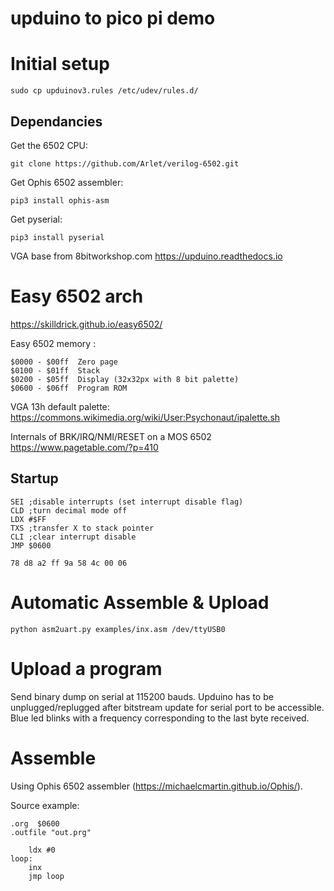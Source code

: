 upduino to pico pi demo
=======================


Initial setup
=============
```
sudo cp upduinov3.rules /etc/udev/rules.d/
```

Dependancies
------------

Get the 6502 CPU:

    git clone https://github.com/Arlet/verilog-6502.git

Get Ophis 6502 assembler:

    pip3 install ophis-asm
    
Get pyserial:

    pip3 install pyserial


VGA base from 8bitworkshop.com
https://upduino.readthedocs.io


Easy 6502 arch
==============

https://skilldrick.github.io/easy6502/

Easy 6502 memory :
```
$0000 - $00ff  Zero page
$0100 - $01ff  Stack
$0200 - $05ff  Display (32x32px with 8 bit palette)
$0600 - $06ff  Program ROM
```

VGA 13h default palette:
https://commons.wikimedia.org/wiki/User:Psychonaut/ipalette.sh

Internals of BRK/IRQ/NMI/RESET on a MOS 6502 https://www.pagetable.com/?p=410


Startup
-------

```
SEI ;disable interrupts (set interrupt disable flag)
CLD ;turn decimal mode off
LDX #$FF
TXS ;transfer X to stack pointer
CLI ;clear interrupt disable
JMP $0600
```

```
78 d8 a2 ff 9a 58 4c 00 06
```

Automatic Assemble & Upload
===========================

    python asm2uart.py examples/inx.asm /dev/ttyUSB0


Upload a program
================

Send binary dump on serial at 115200 bauds.
Upduino has to be unplugged/replugged after bitstream update for serial port to be accessible.
Blue led blinks with a frequency corresponding to the last byte received.


Assemble
========

Using Ophis 6502 assembler (https://michaelcmartin.github.io/Ophis/).

Source example:

    .org  $0600
    .outfile "out.prg"

	    ldx #0
    loop:
	    inx
	    jmp loop


